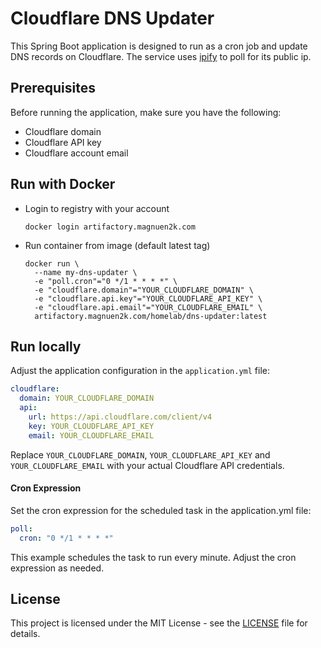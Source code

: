 # Cloudflare DNS Updater

This Spring Boot application is designed to run as a cron job and update DNS records on Cloudflare.
The service uses [ipify](https://www.ipify.org/) to poll for its public ip.

## Prerequisites

Before running the application, make sure you have the following:

- Cloudflare domain
- Cloudflare API key
- Cloudflare account email

## Run with Docker

- Login to registry with your account
    ```shell
    docker login artifactory.magnuen2k.com
    ```

- Run container from image (default latest tag)
    ```shell
    docker run \
      --name my-dns-updater \
      -e "poll.cron"="0 */1 * * * *" \
      -e "cloudflare.domain"="YOUR_CLOUDFLARE_DOMAIN" \
      -e "cloudflare.api.key"="YOUR_CLOUDFLARE_API_KEY" \
      -e "cloudflare.api.email"="YOUR_CLOUDFLARE_EMAIL" \
      artifactory.magnuen2k.com/homelab/dns-updater:latest
    ```


## Run locally

Adjust the application configuration in the `application.yml` file:

```yaml
cloudflare:
  domain: YOUR_CLOUDFLARE_DOMAIN
  api:
    url: https://api.cloudflare.com/client/v4
    key: YOUR_CLOUDFLARE_API_KEY
    email: YOUR_CLOUDFLARE_EMAIL
```
Replace `YOUR_CLOUDFLARE_DOMAIN`, `YOUR_CLOUDFLARE_API_KEY` and `YOUR_CLOUDFLARE_EMAIL` with your actual Cloudflare API credentials.

#### Cron Expression
Set the cron expression for the scheduled task in the application.yml file:

```yaml
poll:
  cron: "0 */1 * * * *"
```
This example schedules the task to run every minute. Adjust the cron expression as needed.

## License
This project is licensed under the MIT License - see the [LICENSE](https://opensource.org/license/mit/) file for details.
